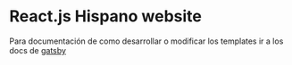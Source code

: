 # React.js Hispano website

Para documentación de como desarrollar o modificar los templates ir a los docs de [gatsby](https://github.com/gatsbyjs/gatsby)
